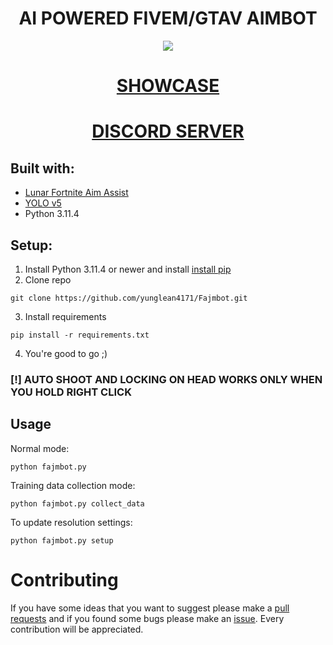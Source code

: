 <div align="center">

# AI POWERED FIVEM/GTAV AIMBOT

</div>

<p align="center">  
<img src="https://i.imgur.com/JZATjzx.png">
</p>

<div align="center">

# [SHOWCASE](https://www.youtube.com/watch?v=z8gI1jsE3ys)
# [DISCORD SERVER](https://discord.gg/x8ZR8eNpNq)
</div>

## Built with:
* [Lunar Fortnite Aim Assist](https://github.com/zeyad-mansour/lunar/tree/main)
* [YOLO v5](https://github.com/ultralytics/yolov5)
* Python 3.11.4

## Setup:
1. Install Python 3.11.4 or newer and install [install pip](https://www.geeksforgeeks.org/how-to-install-pip-on-windows/)
2. Clone repo
```
git clone https://github.com/yunglean4171/Fajmbot.git
```
3. Install requirements
```
pip install -r requirements.txt
```
4. You're good to go ;)

### [!] AUTO SHOOT AND LOCKING ON HEAD WORKS ONLY WHEN YOU HOLD RIGHT CLICK

## Usage
Normal mode:
```
python fajmbot.py
```
Training data collection mode:
```
python fajmbot.py collect_data
```
To update resolution settings:
```
python fajmbot.py setup
```
# Contributing
If you have some ideas that you want to suggest please make a [pull requests](https://github.com/yunglean4171/Fajmbot/pulls) and if you found some bugs please make an [issue](https://github.com/yunglean4171/Fajmbot/issues). Every contribution will be appreciated.
